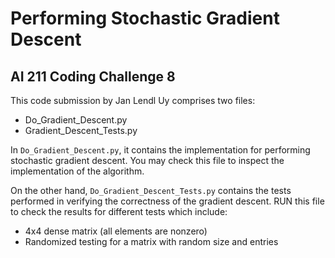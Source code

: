 # Performing Stochastic Gradient Descent
## AI 211 Coding Challenge 8

This code submission by Jan Lendl Uy comprises two files:

- Do_Gradient_Descent.py
- Gradient_Descent_Tests.py

In `Do_Gradient_Descent.py`, it contains the implementation for performing stochastic gradient descent. You may check this file to inspect the implementation of the algorithm.

On the other hand, `Do_Gradient_Descent_Tests.py` contains the tests performed in verifying the correctness of the gradient descent. RUN this file to check the results for different tests which include:

- 4x4 dense matrix (all elements are nonzero)
- Randomized testing for a matrix with random size and entries